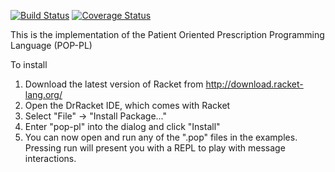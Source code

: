 [![Build Status](https://travis-ci.org/florence/pop-pl.svg?branch=master)](https://travis-ci.org/florence/pop-pl)
[![Coverage Status](https://coveralls.io/repos/florence/pop-pl/badge.png?branch=master)](https://coveralls.io/r/florence/pop-pl?branch=master)

This is the implementation of the Patient Oriented Prescription Programming Language (POP-PL)

To install
1. Download the latest version of Racket from http://download.racket-lang.org/
2. Open the DrRacket IDE, which comes with Racket
3. Select "File" -> "Install Package..."
4. Enter "pop-pl" into the dialog and click "Install"
5. You can now open and run any of the ".pop" files in the examples. Pressing run will present you with a REPL to play with message interactions.
